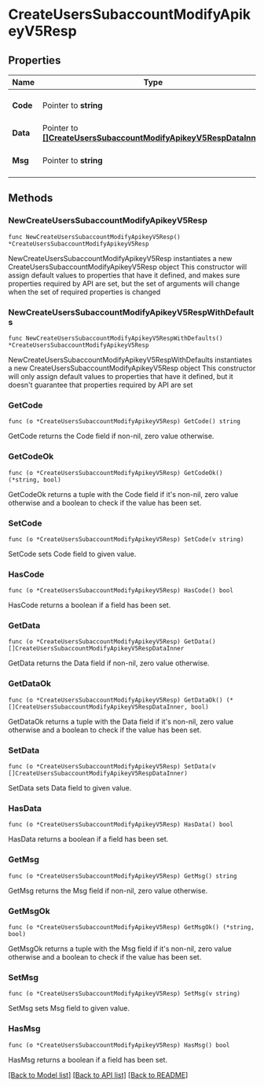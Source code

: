 # CreateUsersSubaccountModifyApikeyV5Resp

## Properties

Name | Type | Description | Notes
------------ | ------------- | ------------- | -------------
**Code** | Pointer to **string** |  | [optional] [default to ""]
**Data** | Pointer to [**[]CreateUsersSubaccountModifyApikeyV5RespDataInner**](CreateUsersSubaccountModifyApikeyV5RespDataInner.md) |  | [optional] 
**Msg** | Pointer to **string** |  | [optional] [default to ""]

## Methods

### NewCreateUsersSubaccountModifyApikeyV5Resp

`func NewCreateUsersSubaccountModifyApikeyV5Resp() *CreateUsersSubaccountModifyApikeyV5Resp`

NewCreateUsersSubaccountModifyApikeyV5Resp instantiates a new CreateUsersSubaccountModifyApikeyV5Resp object
This constructor will assign default values to properties that have it defined,
and makes sure properties required by API are set, but the set of arguments
will change when the set of required properties is changed

### NewCreateUsersSubaccountModifyApikeyV5RespWithDefaults

`func NewCreateUsersSubaccountModifyApikeyV5RespWithDefaults() *CreateUsersSubaccountModifyApikeyV5Resp`

NewCreateUsersSubaccountModifyApikeyV5RespWithDefaults instantiates a new CreateUsersSubaccountModifyApikeyV5Resp object
This constructor will only assign default values to properties that have it defined,
but it doesn't guarantee that properties required by API are set

### GetCode

`func (o *CreateUsersSubaccountModifyApikeyV5Resp) GetCode() string`

GetCode returns the Code field if non-nil, zero value otherwise.

### GetCodeOk

`func (o *CreateUsersSubaccountModifyApikeyV5Resp) GetCodeOk() (*string, bool)`

GetCodeOk returns a tuple with the Code field if it's non-nil, zero value otherwise
and a boolean to check if the value has been set.

### SetCode

`func (o *CreateUsersSubaccountModifyApikeyV5Resp) SetCode(v string)`

SetCode sets Code field to given value.

### HasCode

`func (o *CreateUsersSubaccountModifyApikeyV5Resp) HasCode() bool`

HasCode returns a boolean if a field has been set.

### GetData

`func (o *CreateUsersSubaccountModifyApikeyV5Resp) GetData() []CreateUsersSubaccountModifyApikeyV5RespDataInner`

GetData returns the Data field if non-nil, zero value otherwise.

### GetDataOk

`func (o *CreateUsersSubaccountModifyApikeyV5Resp) GetDataOk() (*[]CreateUsersSubaccountModifyApikeyV5RespDataInner, bool)`

GetDataOk returns a tuple with the Data field if it's non-nil, zero value otherwise
and a boolean to check if the value has been set.

### SetData

`func (o *CreateUsersSubaccountModifyApikeyV5Resp) SetData(v []CreateUsersSubaccountModifyApikeyV5RespDataInner)`

SetData sets Data field to given value.

### HasData

`func (o *CreateUsersSubaccountModifyApikeyV5Resp) HasData() bool`

HasData returns a boolean if a field has been set.

### GetMsg

`func (o *CreateUsersSubaccountModifyApikeyV5Resp) GetMsg() string`

GetMsg returns the Msg field if non-nil, zero value otherwise.

### GetMsgOk

`func (o *CreateUsersSubaccountModifyApikeyV5Resp) GetMsgOk() (*string, bool)`

GetMsgOk returns a tuple with the Msg field if it's non-nil, zero value otherwise
and a boolean to check if the value has been set.

### SetMsg

`func (o *CreateUsersSubaccountModifyApikeyV5Resp) SetMsg(v string)`

SetMsg sets Msg field to given value.

### HasMsg

`func (o *CreateUsersSubaccountModifyApikeyV5Resp) HasMsg() bool`

HasMsg returns a boolean if a field has been set.


[[Back to Model list]](../README.md#documentation-for-models) [[Back to API list]](../README.md#documentation-for-api-endpoints) [[Back to README]](../README.md)


